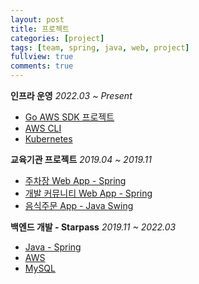 ```yaml
---
layout: post
title: 프로젝트
categories: [project]
tags: [team, spring, java, web, project]
fullview: true
comments: true
---
```


**인프라 운영** <i>2022.03 ~ Present</i>
- [Go AWS SDK 프로젝트](doc_goproject)
- [AWS CLI](doc_aws_cli)
- [Kubernetes]()

**교육기관 프로젝트** <i>2019.04 ~ 2019.11</i>
- [주차장 Web App - Spring](parking)
- [개발 커뮤니티 Web App - Spring](developmental)
- [음식주문 App - Java Swing](food)

**백엔드 개발 - Starpass** <i>2019.11 ~ 2022.03</i>
- [Java - Spring]()
- [AWS]()
- [MySQL]()
